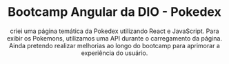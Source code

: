  <h1 align = "center" >Bootcamp Angular da DIO - Pokedex</h1> 
 
 <p align = "center" >criei uma página temática da Pokedex utilizando React e JavaScript. Para exibir os Pokemons, utilizamos uma API durante o carregamento da página. Ainda pretendo realizar melhorias ao longo do bootcamp para aprimorar a experiência do usuário.</p>

